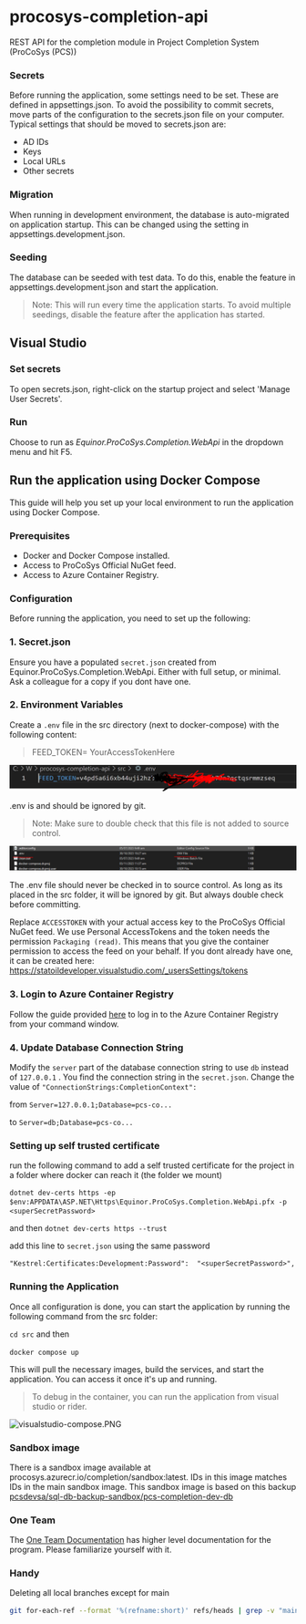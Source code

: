 # procosys-completion-api
REST API for the completion module in Project Completion System (ProCoSys (PCS))

### Secrets
Before running the application, some settings need to be set. These are defined in appsettings.json. To avoid the possibility to commit secrets, move parts of the configuration to the secrets.json file on your computer.
Typical settings that should be moved to secrets.json are:
* AD IDs
* Keys
* Local URLs
* Other secrets
### Migration
When running in development environment, the database is auto-migrated on application startup. This can be changed using the setting in appsettings.development.json.

### Seeding
The database can be seeded with test data. To do this, enable the feature in appsettings.development.json and start the application.
>Note: This will run every time the application starts. To avoid multiple seedings, disable the feature after the application has started.

## Visual Studio
### Set secrets
To open secrets.json, right-click on the startup project and select 'Manage User Secrets'.
### Run

Choose to run as *Equinor.ProCoSys.Completion.WebApi* in the dropdown menu and hit F5.


## Run the application using Docker Compose
This guide will help you set up your local environment to run the application using Docker Compose.

### Prerequisites

- Docker and Docker Compose installed.
- Access to ProCoSys Official NuGet feed.
- Access to Azure Container Registry.

### Configuration

Before running the application, you need to set up the following:

### 1. Secret.json

Ensure you have a populated `secret.json` created from Equinor.ProCoSys.Completion.WebApi.
Either with full setup, or minimal.
Ask a colleague for a copy if you dont have one.

### 2. Environment Variables

Create a `.env` file in the src directory (next to docker-compose) with the following content:
>FEED_TOKEN= YourAccessTokenHere

![img_1.png](img_1.png)

.env is and should be ignored by git.
>Note: Make sure to double check that this file is not added to source control.

![img.png](img.png)

The .env file should never be checked in to source control. As long as its placed in the src folder, it will be ignored by git.
But always double check before committing.

Replace `ACCESSTOKEN` with your actual access key to the ProCoSys Official NuGet feed.
We use Personal AccessTokens and the token needs the permission `Packaging (read)`.
This means that you give the container permission to access the feed on your behalf.
If you dont already have one, it can be created here: https://statoildeveloper.visualstudio.com/_usersSettings/tokens

### 3. Login to Azure Container Registry

Follow the guide provided [here](https://github.com/equinor/procosys-infra/tree/master/db-dev) to log in to the Azure Container Registry from your command window.

### 4. Update Database Connection String

Modify the `server` part of the database connection string to use `db` instead of `127.0.0.1` .
You find the connection string in the `secret.json`. Change the value of  `"ConnectionStrings:CompletionContext":` 

from `Server=127.0.0.1;Database=pcs-co...`

to `Server=db;Database=pcs-co...`

### Setting up self trusted certificate

run the following command to add a self trusted certificate for the project in a folder where docker can reach it (the folder we mount)

```
dotnet dev-certs https -ep $env:APPDATA\ASP.NET\Https\Equinor.ProCoSys.Completion.WebApi.pfx -p <superSecretPassword>
```

and then
```dotnet dev-certs https --trust```

add this line to `secret.json` using the same password

```
"Kestrel:Certificates:Development:Password":  "<superSecretPassword>",
```

### Running the Application

Once all configuration is done, you can start the application by running the following command from the src folder:

`cd src` and then

```docker compose up```

This will pull the necessary images, build the services, and start the application. You can access it once it's up and running.

>To debug in the container, you can run the application from visual studio or rider.

![visualstudio-compose.PNG](visualstudio-compose.PNG)

### Sandbox image
There is a sandbox image available at procosys.azurecr.io/completion/sandbox:latest. IDs in this image matches IDs in
the main sandbox image. This sandbox image is based on this backup [pcsdevsa/sql-db-backup-sandbox/pcs-completion-dev-db](https://pcsdevsa.blob.core.windows.net/sql-db-backup-sandbox/pcs-completion-dev-db.bacpac)

### One Team
The [One Team Documentation](https://docs-procosys-one-team-docs-prod.radix.equinor.com/) has higher level documentation
for the program. Please familiarize yourself with it.

### Handy
Deleting all local branches except for main
```Bash
git for-each-ref --format '%(refname:short)' refs/heads | grep -v "main" | xargs git branch -D 
```